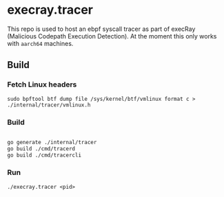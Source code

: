 # execray.tracer

This repo is used to host an ebpf syscall tracer as part of execRay (Malicious Codepath Execution Detection). At the moment this only works with `aarch64` machines.

## Build

### Fetch Linux headers
`sudo bpftool btf dump file /sys/kernel/btf/vmlinux format c > ./internal/tracer/vmlinux.h`

### Build
```sh

go generate ./internal/tracer
go build ./cmd/tracerd
go build ./cmd/tracercli

```

### Run

```
./execray.tracer <pid>
```
